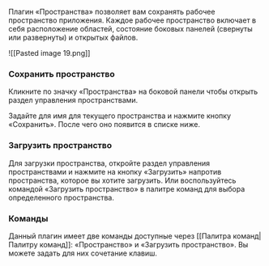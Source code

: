 Плагин «Пространства» позволяет вам сохранять рабочее пространство приложения. Каждое рабочее пространство включает в себя расположение областей, состояние боковых панелей (свернуты или развернуты) и открытых файлов.

![[Pasted image 19.png]]

### Сохранить пространство

Кликните по значку «Пространства» на боковой панели чтобы открыть раздел управления пространствами.

Задайте для имя для текущего пространства и нажмите кнопку «Сохранить». После чего оно появится в списке ниже.

### Загрузить пространство

Для загрузки пространства, откройте раздел управления пространствами и нажмите на кнопку «Загрузить» напротив пространства, которое вы хотите загрузить. Или воспользуйтесь командой «Загрузить пространство» в палитре команд для выбора определенного пространства.

### Команды

Данный плагин имеет две команды доступные через [[Палитра команд|Палитру команд]]: «Пространство» и «Загрузить пространство». Вы можете задать для них сочетание клавиш.